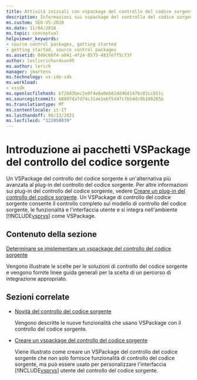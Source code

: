 ```yaml
---
title: Attività iniziali con vspackage del controllo del codice sorgente | Microsoft Docs
description: Informazioni sui vspackage del controllo del codice sorgente Visual Studio e su come sono un'alternativa più avanzata ai plug-in del controllo del codice sorgente.
ms.custom: SEO-VS-2020
ms.date: 11/04/2016
ms.topic: conceptual
helpviewer_keywords:
- source control packages, getting started
- getting started, source control packages
ms.assetid: 049c68f4-a041-4f24-8575-4837e7f5cf3f
author: leslierichardson95
ms.author: lerich
manager: jmartens
ms.technology: vs-ide-sdk
ms.workload:
- vssdk
ms.openlocfilehash: b72683bec2e0f4e8a0eb82dd46d147bc02ccb51c
ms.sourcegitcommit: 68897da7d74c31ae1ebf5d47c7b5ddc9b108265b
ms.translationtype: MT
ms.contentlocale: it-IT
ms.lasthandoff: 08/13/2021
ms.locfileid: "122050039"
---
```

# <a name="get-started-with-source-control-vspackages"></a>Introduzione ai pacchetti VSPackage del controllo del codice sorgente

Un VSPackage del controllo del codice sorgente è un'alternativa più avanzata al plug-in del controllo del codice sorgente. Per altre informazioni sui plug-in del controllo del codice sorgente, vedere [Creare un plug-in del controllo del codice sorgente](../../extensibility/internals/creating-a-source-control-plug-in.md). Un VSPackage di controllo del codice sorgente consente il controllo completo sul modello di controllo del codice sorgente, le funzionalità e l'interfaccia utente e si integra nell'ambiente [!INCLUDE[vsprvs](../../code-quality/includes/vsprvs_md.md)] come VSPackage.

## <a name="in-this-section"></a>Contenuto della sezione

[Determinare se implementare un vspackage del controllo del codice sorgente](../../extensibility/internals/determining-whether-to-implement-a-source-control-vspackage.md)

Vengono illustrate le scelte per le soluzioni di controllo del codice sorgente e vengono fornite linee guida generali per la scelta di un percorso di integrazione appropriato.

## <a name="related-sections"></a>Sezioni correlate

- [Novità del controllo del codice sorgente](../../extensibility/internals/what-s-new-in-source-control.md)

   Vengono descritte le nuove funzionalità che usano VSPackage con il controllo del codice sorgente.

- [Creare un vspackage del controllo del codice sorgente](../../extensibility/internals/creating-a-source-control-vspackage.md)

   Viene illustrato come creare un VSPackage del controllo del codice sorgente che non solo fornisce funzionalità di controllo del codice sorgente, ma può essere usato per personalizzare l'interfaccia [!INCLUDE[vsprvs](../../code-quality/includes/vsprvs_md.md)] utente del controllo del codice sorgente.
